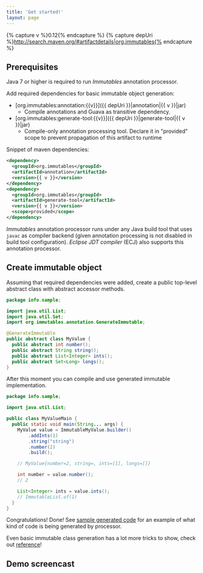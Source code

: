 ```yaml
---
title: 'Get started!'
layout: page
---
```


{% capture v %}0.12{% endcapture %}
{% capture depUri %}http://search.maven.org/#artifactdetails|org.immutables{% endcapture %}

## Prerequisites

Java 7 or higher is required to run _Immutables_ annotation processor.

Add required dependencies for basic immutable object generation:

- [org.immutables:annotation:{{v}}]({{ depUri }}|annotation|{{ v }}|jar)
  + Compile annotations and Guava as transitive dependency.
- [org.immutables:generate-tool:{{v}}]({{ depUri }}|generate-tool|{{ v }}|jar)
  + Compile-only annotation processing tool. Declare it in "provided" scope to prevent propagation of this artifact to runtime

Snippet of maven dependencies:

```xml
<dependency>
  <groupId>org.immutables</groupId>
  <artifactId>annotation</artifactId>
  <version>{{ v }}</version>
</dependency>
<dependency>
  <groupId>org.immutables</groupId>
  <artifactId>generate-tool</artifactId>
  <version>{{ v }}</version>
  <scope>provided</scope>
</dependency>
```

_Immutables_ annotation processor runs under any Java build tool that uses `javac` as compiler backend
(given annotation processing is not disabled in build tool configuration).
_Eclipse JDT compiler_ (ECJ) also supports this annotation processor.

## Create immutable object

Assuming that required dependencies were added, create a public top-level abstract class with abstract accessor methods.

```java
package info.sample;

import java.util.List;
import java.util.Set;
import org.immutables.annotation.GenerateImmutable;

@GenerateImmutable
public abstract class MyValue {
  public abstract int number();
  public abstract String string();
  public abstract List<Integer> ints();
  public abstract Set<Long> longs();
}
```

After this moment you can compile and use generated immutable implementation.

```java
package info.sample;

import java.util.List;

public class MyValueMain {
  public static void main(String... args) {
    MyValue value = ImmutableMyValue.builder()
        .addInts(1)
        .string("string")
        .number(2)
        .build();

    // MyValue{number=2, string=, ints=[1], longs=[]}

    int number = value.number();
    // 2

    List<Integer> ints = value.ints();
    // ImmutableList.of(1)
  }
}
```
Congratulations! Done!
See [sample generated code](/generated.html) for an example of what kind of code is being generated by processor.

Even basic immutable class generation has a lot more tricks to show, check out [reference](/immutable.html)!

Demo screencast
--------
